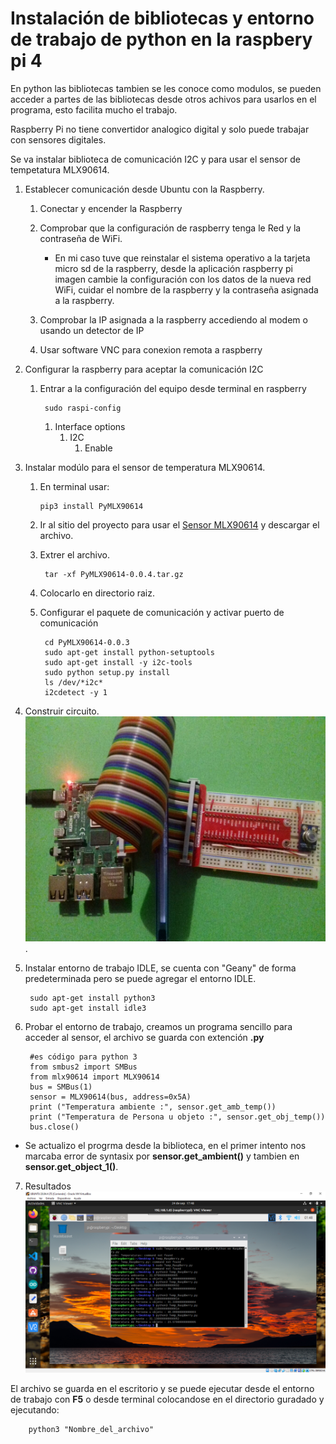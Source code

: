 
# Instalación de bibliotecas y entorno de trabajo de python en la raspbery pi 4

En python las bibliotecas tambien se les conoce como modulos, se pueden acceder a partes de las bibliotecas desde otros achivos para usarlos en el programa, esto facilita mucho el trabajo.

Raspberry Pi no tiene convertidor analogico digital y solo puede trabajar con sensores digitales.

Se va instalar biblioteca de comunicación I2C y para usar el sensor de tempetatura MLX90614.

1. Establecer comunicación desde Ubuntu con la Raspberry. 
    1. Conectar y encender la Raspberry 
    2. Comprobar que la configuración de raspberry tenga le Red y la contraseña de WiFi.

        * En mi caso tuve que reinstalar el sistema operativo a la tarjeta micro sd de la raspberry, desde la aplicación raspberry pi imagen cambie la configuración con los datos de la nueva red WiFi, cuidar el nombre de la raspberry y la contraseña asignada a la raspberry.

    3. Comprobar la IP asignada a la raspberry accediendo al modem o usando un detector de IP 
    4. Usar software VNC para conexion remota a raspberry 

2. Configurar la raspberry para aceptar la comunicación I2C
    1. Entrar a la configuración del equipo desde terminal en raspberry

            sudo raspi-config

        1. Interface options
            1. I2C
                1. Enable

3. Instalar modúlo para el sensor de temperatura MLX90614.
    1. En terminal usar:

           pip3 install PyMLX90614   
    2. Ir al sitio del proyecto para usar el [Sensor MLX90614](https://pypi.org/project/PyMLX90614/#files) y descargar el archivo.
    3. Extrer el archivo. 

            tar -xf PyMLX90614-0.0.4.tar.gz
    4. Colocarlo en directorio raiz.
    5. Configurar el paquete de comunicación y activar puerto de comunicación

            cd PyMLX90614-0.0.3 
            sudo apt-get install python-setuptools 
            sudo apt-get install -y i2c-tools 
            sudo python setup.py install 
            ls /dev/*i2c* 
            i2cdetect -y 1
    
4. Construir circuito. ![Circuito raspberry MLX90614](https://raw.githubusercontent.com/RamsesOrtiz36/Introduccion-a-Python/397480fa0b33f448aaa46d21cb85dd5d2a39a596/Los%20basicos%20de%20Python/Python%20en%20Raspberry/Circuito%20Raspberry%20sensor%20MLX90614.jpg).

5. Instalar entorno de trabajo IDLE, se cuenta con "Geany" de forma predeterminada pero se puede agregar el entorno IDLE.

        sudo apt-get install python3 
        sudo apt-get install idle3

6. Probar el entorno de trabajo, creamos un programa sencillo para acceder al sensor, el archivo se guarda con extención  **.py**

        #es código para python 3 
        from smbus2 import SMBus 
        from mlx90614 import MLX90614 
        bus = SMBus(1) 
        sensor = MLX90614(bus, address=0x5A) 
        print ("Temperatura ambiente :", sensor.get_amb_temp()) 
        print ("Temperatura de Persona u objeto :", sensor.get_obj_temp()) 
        bus.close()

+ Se actualizo el progrma desde la biblioteca, en el primer intento nos marcaba error de syntasix por **sensor.get_ambient()** y tambien en **sensor.get_object_1()**.

7. Resultados ![Captura de pantalla](https://github.com/RamsesOrtiz36/Introduccion-a-Python/blob/main/Los%20basicos%20de%20Python/Python%20en%20Raspberry/Resultados%20raspberry%20MLX90614%202022-09-24%20191740.png?raw=true)

El archivo se guarda en el escritorio y se puede ejecutar desde el entorno de trabajo con **F5** o desde terminal colocandose en el directorio guradado y ejecutando:

        python3 "Nombre_del_archivo" 
